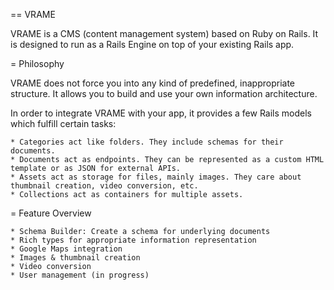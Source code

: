 == VRAME

VRAME is a CMS (content management system) based on Ruby on Rails. It is designed to run as a Rails Engine on top of your existing Rails app.

= Philosophy

VRAME does not force you into any kind of predefined, inappropriate structure. It allows you to build and use your own information architecture.

In order to integrate VRAME with your app, it provides a few Rails models which fulfill certain tasks:

    * Categories act like folders. They include schemas for their documents.
    * Documents act as endpoints. They can be represented as a custom HTML template or as JSON for external APIs.
    * Assets act as storage for files, mainly images. They care about thumbnail creation, video conversion, etc.
    * Collections act as containers for multiple assets.

= Feature Overview

    * Schema Builder: Create a schema for underlying documents
    * Rich types for appropriate information representation
    * Google Maps integration
    * Images & thumbnail creation
    * Video conversion
    * User management (in progress)
